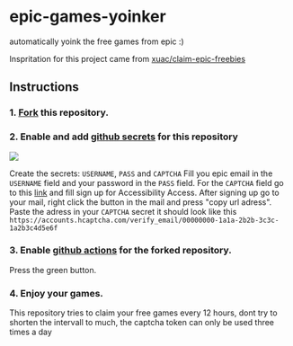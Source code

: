 # epic-games-yoinker
automatically yoink the free games from epic :)

Inspritation for this project came from [xuac/claim-epic-freebies](https://github.com/xuac/claim-epic-freebies)

## Instructions

### 1. [Fork](https://github.com/rodeknopje/epic-games-yoinker/fork) this repository.

### 2. Enable and add [github secrets](../../settings/secrets) for this repository

   
   <p align="ceneter"><img src="https://i.imgur.com/wJ5gXaZ.png"></p>
   
   Create the secrets: `USERNAME`, `PASS` and `CAPTCHA`
   Fill you epic email in the `USERNAME` field and your password in the `PASS` field.
   For the `CAPTCHA` field go to this [link](https://dashboard.hcaptcha.com/signup?type=accessibility) and fill sign up for Accessibility Access. After signing up go to your mail,    right click the button in the mail and press "copy url adress". Paste the adress in your `CAPTCHA` secret it should look like this `https://accounts.hcaptcha.com/verify_email/00000000-1a1a-2b2b-3c3c-1a2b3c4d5e6f`
   
   
   


### 3. Enable [github actions](../../actions) for the forked repository.
   Press the green button.
   
### 4. Enjoy your games.
   This repository tries to claim your free games every 12 hours, dont try to shorten the intervall to much, the captcha token can only be used three times a day

